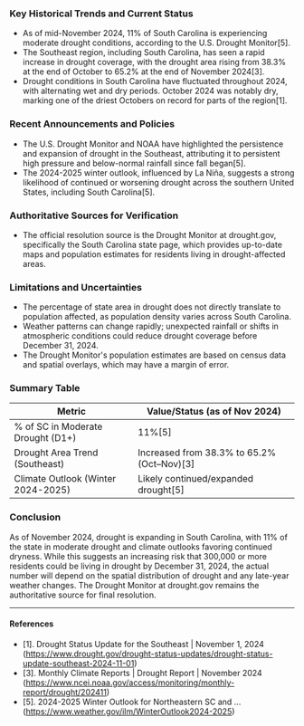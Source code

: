 ### Key Historical Trends and Current Status

- As of mid-November 2024, 11% of South Carolina is experiencing moderate drought conditions, according to the U.S. Drought Monitor[5].
- The Southeast region, including South Carolina, has seen a rapid increase in drought coverage, with the drought area rising from 38.3% at the end of October to 65.2% at the end of November 2024[3].
- Drought conditions in South Carolina have fluctuated throughout 2024, with alternating wet and dry periods. October 2024 was notably dry, marking one of the driest Octobers on record for parts of the region[1].

### Recent Announcements and Policies

- The U.S. Drought Monitor and NOAA have highlighted the persistence and expansion of drought in the Southeast, attributing it to persistent high pressure and below-normal rainfall since fall began[5].
- The 2024-2025 winter outlook, influenced by La Niña, suggests a strong likelihood of continued or worsening drought across the southern United States, including South Carolina[5].

### Authoritative Sources for Verification

- The official resolution source is the Drought Monitor at drought.gov, specifically the South Carolina state page, which provides up-to-date maps and population estimates for residents living in drought-affected areas.

### Limitations and Uncertainties

- The percentage of state area in drought does not directly translate to population affected, as population density varies across South Carolina.
- Weather patterns can change rapidly; unexpected rainfall or shifts in atmospheric conditions could reduce drought coverage before December 31, 2024.
- The Drought Monitor's population estimates are based on census data and spatial overlays, which may have a margin of error.

### Summary Table

| Metric                              | Value/Status (as of Nov 2024)           |
|--------------------------------------|-----------------------------------------|
| % of SC in Moderate Drought (D1+)    | 11%[5]                                  |
| Drought Area Trend (Southeast)       | Increased from 38.3% to 65.2% (Oct–Nov)[3] |
| Climate Outlook (Winter 2024-2025)   | Likely continued/expanded drought[5]    |

### Conclusion

As of November 2024, drought is expanding in South Carolina, with 11% of the state in moderate drought and climate outlooks favoring continued dryness. While this suggests an increasing risk that 300,000 or more residents could be living in drought by December 31, 2024, the actual number will depend on the spatial distribution of drought and any late-year weather changes. The Drought Monitor at drought.gov remains the authoritative source for final resolution.

---

#### References

- [1]. Drought Status Update for the Southeast | November 1, 2024 (https://www.drought.gov/drought-status-updates/drought-status-update-southeast-2024-11-01)
- [3]. Monthly Climate Reports | Drought Report | November 2024 (https://www.ncei.noaa.gov/access/monitoring/monthly-report/drought/202411)
- [5]. 2024-2025 Winter Outlook for Northeastern SC and ... (https://www.weather.gov/ilm/WinterOutlook2024-2025)